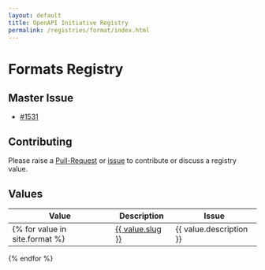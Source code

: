 ```yaml
---
layout: default
title: OpenAPI Initiative Registry
permalink: /registries/format/index.html
---
```


# Formats Registry

## Master Issue

* [#1531](https://github.com/OAI/OpenAPI-Specification/pull/1531)

## Contributing

Please raise a [Pull-Request]() or [issue]() to contribute or discuss a registry value.

## Values

|Value|Description|Issue|
|---|---|---|
{% for value in site.format %}| <a href="/registry/format/{{ value.slug }}.html">{{ value.slug }}</a> | {{ value.description }} | {% if value.issue %}<a href="https://github.com/OAI/OpenAPI-Specification/issues/{{ value.issue }}">#{{ value.issue }}</a>{% endif %} |
{% endfor %}

